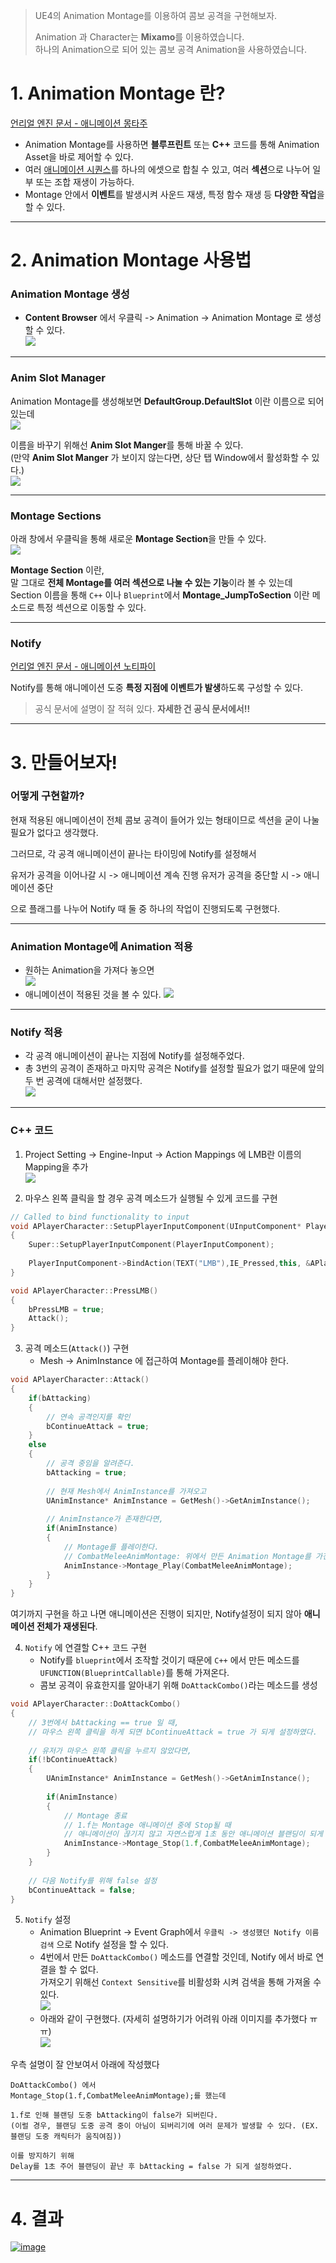 >UE4의 Animation Montage를 이용하여 콤보 공격을 구현해보자.
>
>Animation 과 Character는 **Mixamo**를 이용하였습니다.  
>하나의 Animation으로 되어 있는 콤보 공격 Animation을 사용하였습니다.

# 1. Animation Montage 란?
[언리얼 엔진 문서 - 애니메이션 몽타주](https://docs.unrealengine.com/4.27/ko/AnimatingObjects/SkeletalMeshAnimation/AnimMontage/)  

- Animation Montage를 사용하면 **블루프린트** 또는 **C++** 코드를 통해 Animation Asset을 바로 제어할 수 있다.
- 여러 [애니메이션 시퀀스](https://docs.unrealengine.com/4.27/ko/AnimatingObjects/SkeletalMeshAnimation/Sequences/)를 하나의 에셋으로 합칠 수 있고, 여러 **섹션**으로 나누어 일부 또는 조합 재생이 가능하다.
- Montage 안에서 **이벤트**를 발생시켜 사운드 재생, 특정 함수 재생 등 **다양한 작업**을 할 수 있다.

***

# 2. Animation Montage 사용법
### Animation Montage 생성
- **Content Browser** 에서 우클릭 -> Animation -> Animation Montage 로 생성할 수 있다.  
![](https://images.velog.io/images/night/post/38e00542-2ae4-4b1e-8259-5b985bb10fb6/image.png)  

***

### Anim Slot Manager
Animation Montage를 생성해보면 **DefaultGroup.DefaultSlot** 이란 이름으로 되어 있는데  
![](https://images.velog.io/images/night/post/10dee241-e407-4b0a-a9af-9c4fd3faa12a/image.png)  

이름을 바꾸기 위해선 **Anim Slot Manger**를 통해 바꿀 수 있다.  
(만약 **Anim Slot Manger** 가 보이지 않는다면, 상단 탭 Window에서 활성화할 수 있다.)  
![](https://images.velog.io/images/night/post/685f35a4-0bb8-48da-a804-a22e9c32f56e/image.png)

***

### Montage Sections
아래 창에서 우클릭을 통해 새로운 **Montage Section**을 만들 수 있다.  
![](https://images.velog.io/images/night/post/2cf715fc-4eea-4638-8a51-4520aa2331cf/image.png)

**Montage Section** 이란,  
말 그대로 **전체 Montage를 여러 섹션으로 나눌 수 있는 기능**이라 볼 수 있는데  
Section 이름을 통해 `C++` 이나 `Blueprint`에서 **Montage_JumpToSection** 이란 메소드로 특정 섹션으로 이동할 수 있다.

***

### Notify
[언리얼 엔진 문서 - 애니메이션 노티파이](https://docs.unrealengine.com/4.27/ko/AnimatingObjects/SkeletalMeshAnimation/Sequences/Notifies/)  

Notify를 통해 애니메이션 도중 **특정 지점에 이벤트가 발생**하도록 구성할 수 있다.
>공식 문서에 설명이 잘 적혀 있다. **자세한 건 공식 문서에서!!**

***

# 3. 만들어보자!

### 어떻게 구현할까?
현재 적용된 애니메이션이 전체 콤보 공격이 들어가 있는 형태이므로 섹션을 굳이 나눌 필요가 없다고 생각했다.  

그러므로, 각 공격 애니메이션이 끝나는 타이밍에 Notify를 설정해서  

유저가 공격을 이어나갈 시 -> 애니메이션 계속 진행
유저가 공격을 중단할 시 -> 애니메이션 중단

으로 플래그를 나누어 Notify 때 둘 중 하나의 작업이 진행되도록 구현했다.

***

### Animation Montage에 Animation 적용
- 원하는 Animation을 가져다 놓으면  
![](https://images.velog.io/images/night/post/a3b1a28c-eb16-4efb-a61e-d27be6d628d8/image.png)  
- 애니메이션이 적용된 것을 볼 수 있다. 
![](https://images.velog.io/images/night/post/c5594f18-d3ac-44b8-b7e5-8f3a6e1a80d1/image.png)  

***

### Notify 적용
- 각 공격 애니메이션이 끝나는 지점에 Notify를 설정해주었다.
- 총 3번의 공격이 존재하고 마지막 공격은 Notify를 설정할 필요가 없기 때문에 앞의 두 번 공격에 대해서만 설정했다.  
![](https://images.velog.io/images/night/post/a0a8956f-27f5-41be-a939-177496974448/image.png)  

***

### C++ 코드
1. Project Setting -> Engine-Input -> Action Mappings 에 LMB란 이름의 Mapping을 추가  
![](https://images.velog.io/images/night/post/6d9b9d64-cfe6-4199-b647-a8271b213849/image.png)  

2. 마우스 왼쪽 클릭을 할 경우 공격 메소드가 실행될 수 있게 코드를 구현
```cpp
// Called to bind functionality to input
void APlayerCharacter::SetupPlayerInputComponent(UInputComponent* PlayerInputComponent)
{
	Super::SetupPlayerInputComponent(PlayerInputComponent);
    
	PlayerInputComponent->BindAction(TEXT("LMB"),IE_Pressed,this, &APlayerCharacter::PressLMB);
}

void APlayerCharacter::PressLMB()
{
	bPressLMB = true;
	Attack();
}
```   

3. 공격 메소드(`Attack()`) 구현
	- Mesh -> AnimInstance 에 접근하여 Montage를 플레이해야 한다.
```cpp
void APlayerCharacter::Attack()
{
	if(bAttacking)
	{
		// 연속 공격인지를 확인
		bContinueAttack = true;
	}
	else
	{
		// 공격 중임을 알려준다.
		bAttacking = true;
		
		// 현재 Mesh에서 AnimInstance를 가져오고
		UAnimInstance* AnimInstance = GetMesh()->GetAnimInstance();
	
		// AnimInstance가 존재한다면,
		if(AnimInstance)
		{
			// Montage를 플레이한다.
			// CombatMeleeAnimMontage: 위에서 만든 Animation Montage를 가진 변수
			AnimInstance->Montage_Play(CombatMeleeAnimMontage);
		}
	}
}
```
여기까지 구현을 하고 나면 애니메이션은 진행이 되지만, Notify설정이 되지 않아 **애니메이션 전체가 재생된다**.

4. `Notify` 에 연결할 C++ 코드 구현  
	- Notify를 `blueprint`에서 조작할 것이기 때문에 `C++` 에서 만든 메소드를 `UFUNCTION(BlueprintCallable)`를 통해 가져온다.  
    - 콤보 공격이 유효한지를 알아내기 위해 `DoAttackCombo()`라는 메소드를 생성  
    
```cpp
void APlayerCharacter::DoAttackCombo()
{
	// 3번에서 bAttacking == true 일 때,
	// 마우스 왼쪽 클릭을 하게 되면 bContinueAttack = true 가 되게 설정하였다.
    
	// 유저가 마우스 왼쪽 클릭을 누르지 않았다면,
	if(!bContinueAttack)
	{
		UAnimInstance* AnimInstance = GetMesh()->GetAnimInstance();
		
		if(AnimInstance)
		{
			// Montage 종료
			// 1.f는 Montage 애니메이션 중에 Stop될 때
			// 애니메이션이 끊기지 않고 자연스럽게 1초 동안 애니메이션 블랜딩이 되게 한다.
			AnimInstance->Montage_Stop(1.f,CombatMeleeAnimMontage);
		}
	}
	
	// 다음 Notify를 위해 false 설정
	bContinueAttack = false;
}
```

5. `Notify` 설정
	- Animation Blueprint -> Event Graph에서 `우클릭 -> 생성했던 Notify 이름 검색` 으로 Notify 설정을 할 수 있다.
    - 4번에서 만든 `DoAttackCombo()` 메소드를 연결할 것인데, Notify 에서 바로 연결을 할 수 없다.  
    가져오기 위해선 `Context Sensitive`를 비활성화 시켜 검색을 통해 가져올 수 있다.  
![](https://images.velog.io/images/night/post/12c56d71-ca53-4e5c-b894-0d73c48d3aaf/image.png)   
	- 아래와 같이 구현했다. (자세히 설명하기가 어려워 아래 이미지를 추가했다 ㅠㅠ)  
![](https://images.velog.io/images/night/post/14617f92-137b-4674-8d09-93b0bfdc8ab9/image.png)  

우측 설명이 잘 안보여서 아래에 작성했다

```
DoAttackCombo() 에서
Montage_Stop(1.f,CombatMeleeAnimMontage);를 했는데

1.f로 인해 블랜딩 도중 bAttacking이 false가 되버린다.
(이럴 경우, 블랜딩 도중 공격 중이 아님이 되버리기에 여러 문제가 발생할 수 있다. (EX. 블랜딩 도중 캐릭터가 움직여짐))

이를 방지하기 위해
Delay를 1초 주어 블랜딩이 끝난 후 bAttacking = false 가 되게 설정하였다.
```
***

# 4. 결과

[![image](https://user-images.githubusercontent.com/48194683/138255892-5ad60f41-43e7-42c0-9031-d80c755e5a52.png)](https://youtu.be/1fhrwlvQnZw)

    
